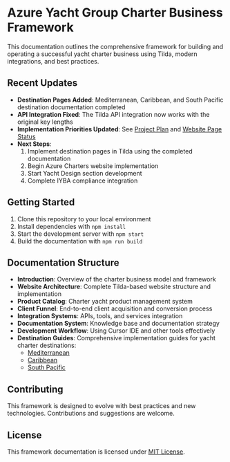 # Azure Yacht Group Charter Business Framework

This documentation outlines the comprehensive framework for building and operating a successful yacht charter business using Tilda, modern integrations, and best practices.

## Recent Updates

- **Destination Pages Added**: Mediterranean, Caribbean, and South Pacific destination documentation completed
- **API Integration Fixed**: The Tilda API integration now works with the original key lengths
- **Implementation Priorities Updated**: See [Project Plan](docs/PROJECT_PLAN.md) and [Website Page Status](docs/WEBSITE_PAGE_STATUS.md)
- **Next Steps**:
  1. Implement destination pages in Tilda using the completed documentation
  2. Begin Azure Charters website implementation
  3. Start Yacht Design section development
  4. Complete IYBA compliance integration

## Getting Started

1. Clone this repository to your local environment
2. Install dependencies with `npm install`
3. Start the development server with `npm start`
4. Build the documentation with `npm run build`

## Documentation Structure

- **Introduction**: Overview of the charter business model and framework
- **Website Architecture**: Complete Tilda-based website structure and implementation
- **Product Catalog**: Charter yacht product management system
- **Client Funnel**: End-to-end client acquisition and conversion process
- **Integration Systems**: APIs, tools, and services integration
- **Documentation System**: Knowledge base and documentation strategy
- **Development Workflow**: Using Cursor IDE and other tools effectively
- **Destination Guides**: Comprehensive implementation guides for yacht charter destinations:
  - [Mediterranean](docs/website-content/destinations/mediterranean.md)
  - [Caribbean](docs/website-content/destinations/caribbean.md)
  - [South Pacific](docs/website-content/destinations/south-pacific.md)

## Contributing

This framework is designed to evolve with best practices and new technologies. Contributions and suggestions are welcome.

## License

This framework documentation is licensed under [MIT License](LICENSE).
